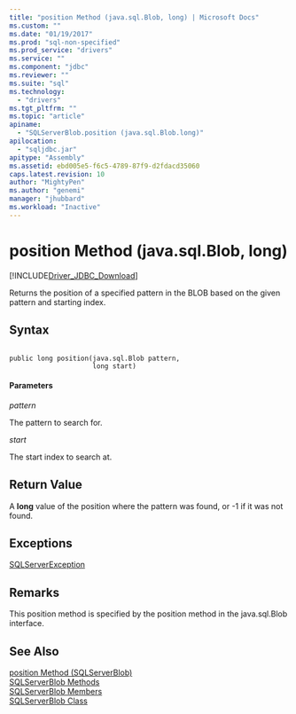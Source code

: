 ```yaml
---
title: "position Method (java.sql.Blob, long) | Microsoft Docs"
ms.custom: ""
ms.date: "01/19/2017"
ms.prod: "sql-non-specified"
ms.prod_service: "drivers"
ms.service: ""
ms.component: "jdbc"
ms.reviewer: ""
ms.suite: "sql"
ms.technology: 
  - "drivers"
ms.tgt_pltfrm: ""
ms.topic: "article"
apiname: 
  - "SQLServerBlob.position (java.sql.Blob.long)"
apilocation: 
  - "sqljdbc.jar"
apitype: "Assembly"
ms.assetid: ebd005e5-f6c5-4789-87f9-d2fdacd35060
caps.latest.revision: 10
author: "MightyPen"
ms.author: "genemi"
manager: "jhubbard"
ms.workload: "Inactive"
---
```

# position Method (java.sql.Blob, long)
[!INCLUDE[Driver_JDBC_Download](../../../includes/driver_jdbc_download.md)]

  Returns the position of a specified pattern in the BLOB based on the given pattern and starting index.  
  
## Syntax  
  
```  
  
public long position(java.sql.Blob pattern,  
                     long start)  
```  
  
#### Parameters  
 *pattern*  
  
 The pattern to search for.  
  
 *start*  
  
 The start index to search at.  
  
## Return Value  
 A **long** value of the position where the pattern was found, or -1 if it was not found.  
  
## Exceptions  
 [SQLServerException](../../../connect/jdbc/reference/sqlserverexception-class.md)  
  
## Remarks  
 This position method is specified by the position method in the java.sql.Blob interface.  
  
## See Also  
 [position Method &#40;SQLServerBlob&#41;](../../../connect/jdbc/reference/position-method-sqlserverblob.md)   
 [SQLServerBlob Methods](../../../connect/jdbc/reference/sqlserverblob-methods.md)   
 [SQLServerBlob Members](../../../connect/jdbc/reference/sqlserverblob-members.md)   
 [SQLServerBlob Class](../../../connect/jdbc/reference/sqlserverblob-class.md)  
  
  
